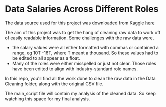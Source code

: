 # Data Salaries Across Different Roles

The data source used for this project was downloaded from Kaggle [here](https://www.kaggle.com/datasets/shreyanshverma27/data-scientist-salaries-8000-companies)

The aim of this project was to get the hang of cleaning raw data to work off of easily readable information. Some challenges with the raw data were,
- the salary values were all either formatted with commas or contained a range, eg 10T -16T, where T meant a thousand. So these values had to be edited to all appear as a float.
- Many of the roles were either misspelled or just not clear. Those roles have been edited to align with industry-standard role names.

In this repo, you'll find all the work done to clean the raw data in the Data Cleaning folder, along with the original CSV file.

The main_script file will contain my analysis of the cleaned data. So keep watching this space for my final analysis.

